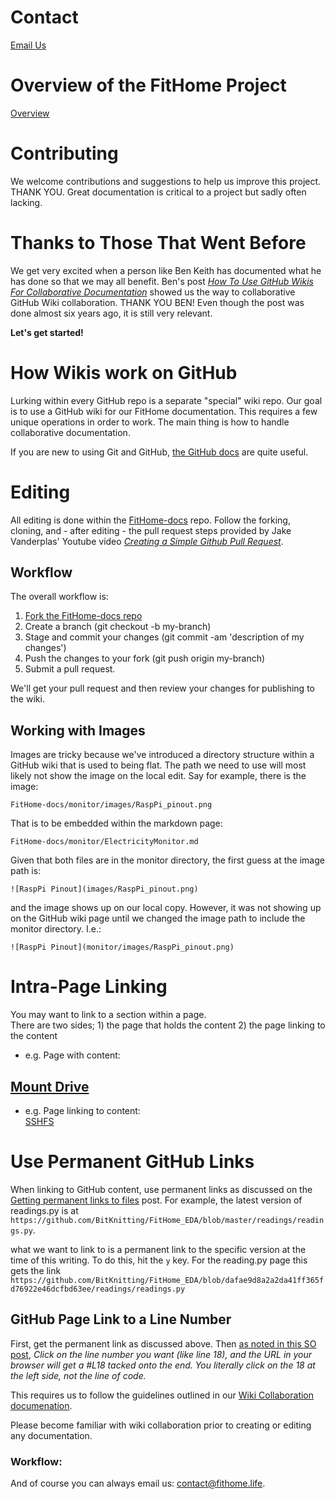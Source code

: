 # Contact
<a href="mailto:contact@fithome.life">Email Us</a>  

# Overview of the FitHome Project
[Overview](Home)

# Contributing

We welcome contributions and suggestions to help us improve this project. THANK YOU.  Great documentation is critical to a project but sadly often lacking. 
# Thanks to Those That Went Before
We get very excited when a person like Ben Keith has documented what he has done so that we may all benefit. Ben's post [_How To Use GitHub Wikis For Collaborative Documentation_](https://labs.inn.org/2014/05/19/applying-git-to-github-wikis/) showed us the way to collaborative GitHub Wiki collaboration.  THANK YOU BEN!  Even though the post was done almost six years ago, it is still very relevant.  

__Let's get started!__  
  
# How Wikis work on GitHub
Lurking within every GitHub repo is a separate "special" wiki repo.  Our goal is to use a GitHub wiki for our FitHome documentation.  This requires a few unique operations in order to work.  The main thing is how to handle collaborative documentation.  
  
If you are new to using Git and GitHub, [the GitHub docs](https://help.github.com/) are quite useful.  

# Editing
All editing is done within the [FitHome-docs](https://github.com/BitKnitting/FitHome-docs) repo.  Follow the forking, cloning, and - after editing - the pull request steps provided by Jake Vanderplas' Youtube video [_Creating a Simple Github Pull Request_](https://www.youtube.com/watch?v=rgbCcBNZcdQ).
## Workflow
The overall workflow is:  
1.  [Fork the FitHome-docs repo](https://github.com/BitKnitting/FitHome-docs)
2.  Create a branch (git checkout -b my-branch)
3.  Stage and commit your changes (git commit -am 'description of my changes')
4.  Push the changes to your fork (git push origin my-branch)
5.  Submit a pull request.  
  
We'll get your pull request and then review your changes for publishing to the wiki.
## Working with Images
Images are tricky because we've introduced a directory structure within a GitHub wiki that is used to being flat.  The path we need to use will most likely not show the image on the local edit.  Say for example, there is the image:
```
FitHome-docs/monitor/images/RaspPi_pinout.png  
```
That is to be embedded within the markdown page:  
```
FitHome-docs/monitor/ElectricityMonitor.md
```  
Given that both files are in the monitor directory, the first guess at the image path is:  
```
![RaspPi Pinout](images/RaspPi_pinout.png) 
```
and the image shows up on our local copy.  However, it was not showing up on the GitHub wiki page until we changed the image path to include the monitor directory.  I.e.:  
```
![RaspPi Pinout](monitor/images/RaspPi_pinout.png)  
``` 
# Intra-Page Linking
You may want to link to a section within a page.  
There are two sides; 1) the page that holds the content 2) the page linking to the content
- e.g. Page with content:   
## [Mount Drive](#mount_drive)  
- e.g. Page linking to content:  
 [SSHFS](https://github.com/BitKnitting/FitHome/wiki/RaspPi#mount-drive)  


# Use Permanent GitHub Links
When linking to GitHub content, use permanent links as discussed on the [Getting permanent links to files](https://help.github.com/en/github/managing-files-in-a-repository/getting-permanent-links-to-files) post. For example, the latest version of readings.py is at ```https://github.com/BitKnitting/FitHome_EDA/blob/master/readings/readings.py```.

what we want to link to is a permanent link to the specific version at the time of this writing.  To do this, hit the ```y``` key.  For the reading.py page this gets the link ```https://github.com/BitKnitting/FitHome_EDA/blob/dafae9d8a2a2da41ff365fd76922e46dcfbd63ee/readings/readings.py```

## GitHub Page Link to a Line Number
First, get the permanent link as discussed above.  Then [as noted in this SO post](https://stackoverflow.com/questions/23821235/how-to-link-to-specific-line-number-on-github), _Click on the line number you want (like line 18), and the URL in your browser will get a #L18 tacked onto the end. You literally click on the 18 at the left side, not the line of code._





















 This requires us to follow the guidelines outlined in our [Wiki Collaboration documenation](GitHub_Wikis_For_Collaborative_Docs).

Please become familiar with wiki collaboration prior to creating or editing any documentation.


### Workflow:





And of course you can always email us: [contact@fithome.life](mailto:contact@fithome.life`).

